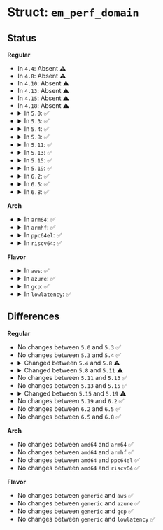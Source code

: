 # Struct: <code>em_perf_domain</code>

## Status
<b>Regular</b>
<ul>
<li>
In <code>4.4</code>: Absent ⚠️
</li>
<li>
In <code>4.8</code>: Absent ⚠️
</li>
<li>
In <code>4.10</code>: Absent ⚠️
</li>
<li>
In <code>4.13</code>: Absent ⚠️
</li>
<li>
In <code>4.15</code>: Absent ⚠️
</li>
<li>
In <code>4.18</code>: Absent ⚠️
</li>
<li>
<details>
<summary>In <code>5.0</code>: ✅</summary>

```c
struct em_perf_domain {
};
```
</details>
</li>
<li>
<details>
<summary>In <code>5.3</code>: ✅</summary>

```c
struct em_perf_domain {
};
```
</details>
</li>
<li>
<details>
<summary>In <code>5.4</code>: ✅</summary>

```c
struct em_perf_domain {
};
```
</details>
</li>
<li>
<details>
<summary>In <code>5.8</code>: ✅</summary>

```c
struct em_perf_domain {
    struct em_cap_state *table;
    int nr_cap_states;
    long unsigned int cpus[0];
};
```
</details>
</li>
<li>
<details>
<summary>In <code>5.11</code>: ✅</summary>

```c
struct em_perf_domain {
    struct em_perf_state *table;
    int nr_perf_states;
    int milliwatts;
    long unsigned int cpus[0];
};
```
</details>
</li>
<li>
<details>
<summary>In <code>5.13</code>: ✅</summary>

```c
struct em_perf_domain {
    struct em_perf_state *table;
    int nr_perf_states;
    int milliwatts;
    long unsigned int cpus[0];
};
```
</details>
</li>
<li>
<details>
<summary>In <code>5.15</code>: ✅</summary>

```c
struct em_perf_domain {
    struct em_perf_state *table;
    int nr_perf_states;
    int milliwatts;
    long unsigned int cpus[0];
};
```
</details>
</li>
<li>
<details>
<summary>In <code>5.19</code>: ✅</summary>

```c
struct em_perf_domain {
    struct em_perf_state *table;
    int nr_perf_states;
    long unsigned int flags;
    long unsigned int cpus[0];
};
```
</details>
</li>
<li>
<details>
<summary>In <code>6.2</code>: ✅</summary>

```c
struct em_perf_domain {
    struct em_perf_state *table;
    int nr_perf_states;
    long unsigned int flags;
    long unsigned int cpus[0];
};
```
</details>
</li>
<li>
<details>
<summary>In <code>6.5</code>: ✅</summary>

```c
struct em_perf_domain {
    struct em_perf_state *table;
    int nr_perf_states;
    long unsigned int flags;
    long unsigned int cpus[0];
};
```
</details>
</li>
<li>
<details>
<summary>In <code>6.8</code>: ✅</summary>

```c
struct em_perf_domain {
    struct em_perf_state *table;
    int nr_perf_states;
    long unsigned int flags;
    long unsigned int cpus[0];
};
```
</details>
</li>
</ul>
<b>Arch</b>
<ul>
<li>
<details>
<summary>In <code>arm64</code>: ✅</summary>

```c
struct em_perf_domain {
};
```
</details>
</li>
<li>
<details>
<summary>In <code>armhf</code>: ✅</summary>

```c
struct em_perf_domain {
};
```
</details>
</li>
<li>
<details>
<summary>In <code>ppc64el</code>: ✅</summary>

```c
struct em_perf_domain {
};
```
</details>
</li>
<li>
<details>
<summary>In <code>riscv64</code>: ✅</summary>

```c
struct em_perf_domain {
};
```
</details>
</li>
</ul>
<b>Flavor</b>
<ul>
<li>
<details>
<summary>In <code>aws</code>: ✅</summary>

```c
struct em_perf_domain {
};
```
</details>
</li>
<li>
<details>
<summary>In <code>azure</code>: ✅</summary>

```c
struct em_perf_domain {
};
```
</details>
</li>
<li>
<details>
<summary>In <code>gcp</code>: ✅</summary>

```c
struct em_perf_domain {
};
```
</details>
</li>
<li>
<details>
<summary>In <code>lowlatency</code>: ✅</summary>

```c
struct em_perf_domain {
};
```
</details>
</li>
</ul>

## Differences
<b>Regular</b>
<ul>
<li>
No changes between <code>5.0</code> and <code>5.3</code> ✅
</li>
<li>
No changes between <code>5.3</code> and <code>5.4</code> ✅
</li>
<li>
<details>
<summary>Changed between <code>5.4</code> and <code>5.8</code> ⚠️</summary>
<ul>
<li>
<b>Field added. </b>
<code>struct em_cap_state *table</code>
</li>
<li>
<b>Field added. </b>
<code>int nr_cap_states</code>
</li>
<li>
<b>Field added. </b>
<code>long unsigned int cpus[0]</code>
</li>
</ul>
</details>
</li>
<li>
<details>
<summary>Changed between <code>5.8</code> and <code>5.11</code> ⚠️</summary>
<ul>
<li>
<b>Field added. </b>
<code>int nr_perf_states</code>
</li>
<li>
<b>Field added. </b>
<code>int milliwatts</code>
</li>
<li>
<b>Field removed. </b>
<code>int nr_cap_states</code>
</li>
<li>
<b>Field type changed. </b>
<code>struct em_cap_state *table</code> ➡️ <code>struct em_perf_state *table</code>
</li>
</ul>
</details>
</li>
<li>
No changes between <code>5.11</code> and <code>5.13</code> ✅
</li>
<li>
No changes between <code>5.13</code> and <code>5.15</code> ✅
</li>
<li>
<details>
<summary>Changed between <code>5.15</code> and <code>5.19</code> ⚠️</summary>
<ul>
<li>
<b>Field added. </b>
<code>long unsigned int flags</code>
</li>
<li>
<b>Field removed. </b>
<code>int milliwatts</code>
</li>
</ul>
</details>
</li>
<li>
No changes between <code>5.19</code> and <code>6.2</code> ✅
</li>
<li>
No changes between <code>6.2</code> and <code>6.5</code> ✅
</li>
<li>
No changes between <code>6.5</code> and <code>6.8</code> ✅
</li>
</ul>
<b>Arch</b>
<ul>
<li>
No changes between <code>amd64</code> and <code>arm64</code> ✅
</li>
<li>
No changes between <code>amd64</code> and <code>armhf</code> ✅
</li>
<li>
No changes between <code>amd64</code> and <code>ppc64el</code> ✅
</li>
<li>
No changes between <code>amd64</code> and <code>riscv64</code> ✅
</li>
</ul>
<b>Flavor</b>
<ul>
<li>
No changes between <code>generic</code> and <code>aws</code> ✅
</li>
<li>
No changes between <code>generic</code> and <code>azure</code> ✅
</li>
<li>
No changes between <code>generic</code> and <code>gcp</code> ✅
</li>
<li>
No changes between <code>generic</code> and <code>lowlatency</code> ✅
</li>
</ul>

